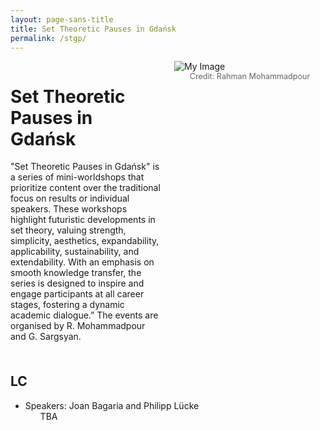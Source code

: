 ```yaml
---
layout: page-sans-title
title: Set Theoretic Pauses in Gdańsk
permalink: /stgp/
---
```


<div style="display: flex; align-items: flex-start;">
  <!-- Left: Text -->
  <div style="flex: 0.5; padding-right: 20px;">
    <h1>Set Theoretic Pauses in Gdańsk</h1>
    <p>"Set Theoretic Pauses in Gdańsk" is a series of mini-worldshops that prioritize content over the traditional focus 
      on results or individual speakers. These workshops highlight futuristic developments in set theory, valuing strength, simplicity, 
      aesthetics, expandability, applicability, sustainability, and extendability. With an emphasis on smooth knowledge transfer, the series is
      designed to inspire and engage participants at all career stages, fostering a dynamic academic dialogue.” 
      The events are organised by R. Mohammadpour and G. Sargsyan.</p>
  </div>
  
  <!-- Right: Image -->
  <div style="flex: 0.5;">
    <img src="/assets/images/Sopot.jpeg" alt="My Image" style="max-width: 100%; height: auto;" />
    <figcaption style="text-align: center; font-size: 0.9em; color: #666;">Credit: Rahman Mohammadpour</figcaption>
  </div>
</div>

<br/>

<h2 style="margin-top: 20px;">LC</h2>
<ul>
  <li>
    Speakers: Joan Bagaria and Philipp Lücke
    <ul>   
TBA
    <ul> 
